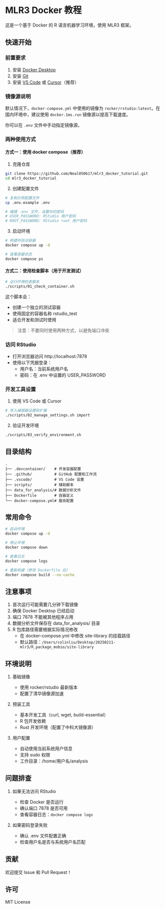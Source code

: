 # MLR3 Docker 教程

这是一个基于 Docker 的 R 语言机器学习环境，使用 MLR3 框架。

## 快速开始

### 前置要求

1. 安装 [Docker Desktop](https://www.docker.com/products/docker-desktop/)
2. 安装 [Git](https://git-scm.com/downloads)
3. 安装 [VS Code](https://code.visualstudio.com/) 或 [Cursor](https://cursor.sh/)（推荐）

### 镜像源说明

默认情况下，`docker-compose.yml` 中使用的镜像为 `rocker/rstudio:latest`。在国内环境中，建议使用 `docker.1ms.run` 镜像源以提高下载速度。

你可以在 `.env` 文件中手动指定镜像源。

### 两种使用方式

#### 方式一：使用 docker compose（推荐）

1. 克隆仓库
```bash
git clone https://github.com/Neal050617/mlr3_docker_tutorial.git
cd mlr3_docker_tutorial
```

2. 创建配置文件
```bash
# 复制示例配置文件
cp .env.example .env

# 编辑 .env 文件，设置你的密码
# USER_PASSWORD: RStudio 用户密码
# ROOT_PASSWORD: RStudio root 用户密码
```

3. 启动环境
```bash
# 构建并启动容器
docker compose up -d

# 查看容器状态
docker compose ps
```

#### 方式二：使用检查脚本（用于开发测试）

```bash
# 运行环境检查脚本
./scripts/01_check_container.sh
```

这个脚本会：
- 创建一个独立的测试容器
- 使用固定的容器名称 rstudio_test
- 适合开发和测试时使用

> 注意：不要同时使用两种方式，以避免端口冲突

### 访问 RStudio

- 打开浏览器访问 http://localhost:7878
- 使用以下凭据登录：
  - 用户名：当前系统用户名
  - 密码：在 .env 中设置的 USER_PASSWORD

### 开发工具设置

1. 使用 VS Code 或 Cursor
```bash
# 导入编辑器设置和扩展
./scripts/02_manage_settings.sh import
```

2. 验证开发环境
```bash
./scripts/03_verify_environment.sh
```

## 目录结构

```
.
├── .devcontainer/    # 开发容器配置
├── .github/          # GitHub 配置和工作流
├── .vscode/          # VS Code 设置
├── scripts/          # 辅助脚本
├── data_for_analysis/# 数据分析文件
├── Dockerfile        # 容器定义
└── docker-compose.yml# 服务配置
```

## 常用命令

```bash
# 启动环境
docker compose up -d

# 停止环境
docker compose down

# 查看日志
docker compose logs

# 重新构建（修改 Dockerfile 后）
docker compose build --no-cache
```

## 注意事项

1. 首次运行可能需要几分钟下载镜像
2. 确保 Docker Desktop 已经启动
3. 端口 7878 不能被其他程序占用
4. 数据分析文件保存在 data_for_analysis/ 目录
5. R 包库路径需要根据实际情况修改
   - 在 docker-compose.yml 中修改 site-library 的挂载路径
   - 默认路径：`/Users/colinliu/Desktop/20250211-mlr3/R_package_mobio/site-library`

## 环境说明

1. 基础镜像
   - 使用 rocker/rstudio 最新版本
   - 配置了清华镜像源加速

2. 预装工具
   - 基本开发工具（curl, wget, build-essential）
   - R 包开发依赖
   - Rust 开发环境（配置了中科大镜像源）

3. 用户配置
   - 自动使用当前系统用户信息
   - 支持 sudo 权限
   - 工作目录：/home/用户名/analysis

## 问题排查

1. 如果无法访问 RStudio
   - 检查 Docker 是否运行
   - 确认端口 7878 是否可用
   - 查看容器日志：`docker compose logs`

2. 如果密码登录失败
   - 确认 .env 文件配置正确
   - 检查用户名是否与系统用户名匹配

## 贡献

欢迎提交 Issue 和 Pull Request！

## 许可

MIT License 